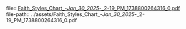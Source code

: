 file:: [Faith_Styles_Chart_-_Jan_30_2025_-_2-19_PM_1738800264316_0.pdf](../assets/Faith_Styles_Chart_-_Jan_30_2025_-_2-19_PM_1738800264316_0.pdf)
file-path:: ../assets/Faith_Styles_Chart_-_Jan_30_2025_-_2-19_PM_1738800264316_0.pdf
